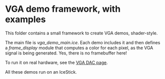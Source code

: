 # VGA demo framework, with examples

This folder contains a small framework to create VGA demos, shader-style.

The main file is *vga_demo_main.ice*. Each demo includes it and then defines a
*frame_display* module that computes a color for each pixel, as the VGA signal
is being generated. Yes, there is no framebuffer here!

To run it on real hardware, see the [VGA DAC page](../DIYVGA.md).

All these demos run on an IceStick.
